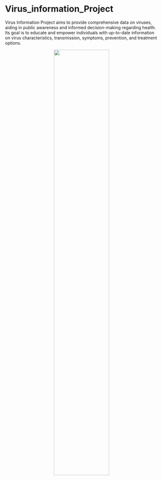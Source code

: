 # Virus_information_Project
 Virus Information Project aims to provide comprehensive data on viruses, aiding in public awareness and informed decision-making regarding health. Its goal is to educate and empower individuals with up-to-date information on virus characteristics, transmission, symptoms, prevention, and treatment options.


<div align="center">
  <img style="width:60%; display:block; margin:0 auto;" src="https://github.com/LouiIII3/Virus_information_Project/assets/119919129/ee8cfdae-150b-47d6-ae84-9e1e94c5f8b5"/>
</div>
